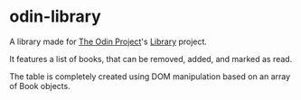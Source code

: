 # odin-library

A library made for [The Odin Project](https://www.theodinproject.com)'s [Library](https://www.theodinproject.com/lessons/node-path-javascript-library) project.

It features a list of books, that can be removed, added, and marked as read.

The table is completely created using DOM manipulation based on an array of Book objects.
